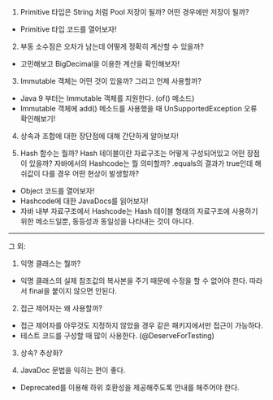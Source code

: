 1. Primitive 타입은 String 처럼 Pool 저장이 될까? 어떤 경우에만 저장이 될까?
- Primitive 타입 코드를 열어보자!

2. 부동 소수점은 오차가 남는데 어떻게 정확히 계산할 수 있을까?
- 고민해보고 BigDecimal을 이용한 계산을 확인해보자!

3. Immutable 객체는 어떤 것이 있을까? 그리고 언제 사용할까?
- Java 9 부터는 Immutable 객체를 지원한다. (of() 메소드)
- Immutable 객체에 add() 메소드를 사용했을 때 UnSupportedException 오류 확인해보기!

4. 상속과 조합에 대한 장단점에 대해 간단하게 알아보자!

5. Hash 함수는 뭘까? Hash 테이블이란 자료구조는 어떻게 구성되어있고 어떤 장점이 있을까? 자바에서의 Hashcode는 뭘 의미할까? .equals의 결과가 true인데 해쉬값이 다를 경우 어떤 현상이 발생할까?
- Object 코드를 열어보자!
- Hashcode에 대한 JavaDocs를 읽어보자!
- 자바 내부 자료구조에서 Hashcode는 Hash 테이블 형태의 자료구조에 사용하기 위한 메소드일뿐, 동등성과 동일성을 나타내는 것이 아니다.

--- 

그 외:

1. 익명 클래스는 뭘까? 
- 익명 클래스의 실제 참조값의 복사본을 주기 때문에 수정을 할 수 없어야 한다. 따라서 final을 붙이지 않으면 안된다.
  
2. 접근 제어자는 왜 사용할까?
- 접근 제어자를 아무것도 지정하지 않았을 경우 같은 패키지에서만 접근이 가능하다.
- 테스트 코드를 구성할 때 많이 사용한다. (@DeserveForTesting)

3. 상속? 추상화?

4. JavaDoc 문법을 익히는 편이 좋다. 
- Deprecated를 이용해 하위 호환성을 제공해주도록 안내를 해주어야 한다.

